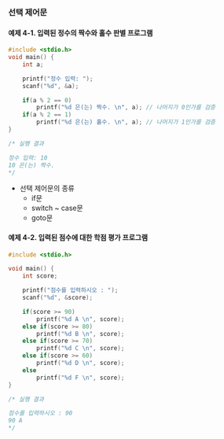 ### 선택 제어문

#### 예제 4-1. 입력된 정수의 짝수와 홀수 판별 프로그램

```c
#include <stdio.h>
void main() {
    int a;

    printf("정수 입력: ");
    scanf("%d", &a);

    if(a % 2 == 0)
        printf("%d 은(는) 짝수. \n", a); // 나머지가 0인가를 검증
    if(a % 2 == 1)
        printf("%d 은(는) 홀수. \n", a); // 나머지가 1인가를 검증
}

/* 실행 결과

정수 입력: 10
10 은(는) 짝수.
*/
```

- 선택 제어문의 종류
  - if문
  - switch ~ case문
  - goto문

#### 예제 4-2. 입력된 점수에 대한 학점 평가 프로그램

```c
#include <stdio.h>

void main() {
    int score;

    printf("점수를 입력하시오 : ");
    scanf("%d", &score);

    if(score >= 90)
        printf("%d A \n", score);
    else if(score >= 80)
        printf("%d B \n", score);
    else if(score >= 70)
        printf("%d C \n", score);
    else if(score >= 60)
        printf("%d D \n", score);
    else
        printf("%d F \n", score);
}

/* 실행 결과

점수를 입력하시오 : 90
90 A
*/
```
